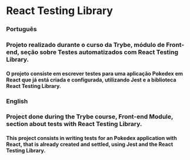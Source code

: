 # React Testing Library

### Português
### Projeto realizado durante o curso da Trybe, módulo de Front-end, seção sobre Testes automatizados com React Testing Library.

#### O projeto consiste em escrever testes para uma aplicação Pokedex em React que já está criada e configurada, utilizando Jest e a biblioteca React Testing Library.

### English
### Project done during the Trybe course, Front-end Module, section about tests with React Testing Library.

#### This project consists in writing tests for an Pokedex application with React, that is already created and settled, using Jest and the React Testing Library.

